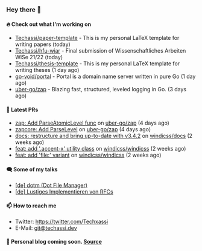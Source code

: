 ### Hey there 👋

#### 🔥 Check out what I'm working on


- [Techassi/paper-template](https://github.com/Techassi/paper-template) - This is my personal LaTeX template for writing papers (today)
- [Techassi/hfu-wiar](https://github.com/Techassi/hfu-wiar) - Final submission of Wissenschaftliches Arbeiten WiSe 21/22 (today)
- [Techassi/thesis-template](https://github.com/Techassi/thesis-template) - This is my personal LaTeX template for writing theses (1 day ago)
- [go-void/portal](https://github.com/go-void/portal) - Portal is a domain name server written in pure Go (1 day ago)
- [uber-go/zap](https://github.com/uber-go/zap) - Blazing fast, structured, leveled logging in Go. (3 days ago)

#### 🧪 Latest PRs


- [zap: Add ParseAtomicLevel func](https://github.com/uber-go/zap/pull/1048) on [uber-go/zap](https://github.com/uber-go/zap) (4 days ago)
- [zapcore: Add ParseLevel](https://github.com/uber-go/zap/pull/1047) on [uber-go/zap](https://github.com/uber-go/zap) (4 days ago)
- [docs: restructure and bring up-to-date with v3.4.2](https://github.com/windicss/docs/pull/149) on [windicss/docs](https://github.com/windicss/docs) (2 weeks ago)
- [feat: add &#39;.accent-x&#39; utility class](https://github.com/windicss/windicss/pull/637) on [windicss/windicss](https://github.com/windicss/windicss) (2 weeks ago)
- [feat: add &#39;file:&#39; variant](https://github.com/windicss/windicss/pull/636) on [windicss/windicss](https://github.com/windicss/windicss) (2 weeks ago)

#### 🗨 Some of my talks

- [[de] dotm (Dot File Manager)](https://github.com/Techassi/talks/tree/main/2021-06-24)
- [[de] Lustiges Implementieren von RFCs](https://github.com/Techassi/talks/tree/main/2021-12-20)

#### 📫 How to reach me

- Twitter: https://twitter.com/Techxassi
- E-Mail: git@techassi.dev

#### 📃 Personal blog coming soon. [Source](https://github.com/Techassi/blog)
